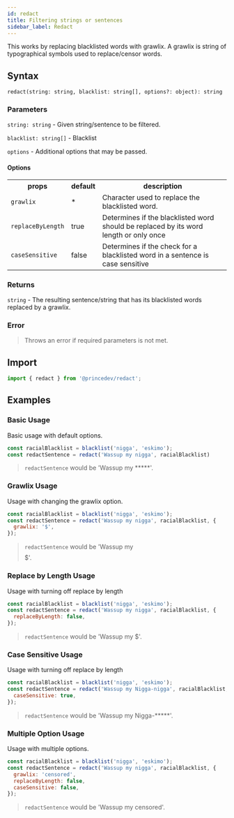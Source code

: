 ```yaml
---
id: redact
title: Filtering strings or sentences
sidebar_label: Redact
---
```


This works by replacing blacklisted words with grawlix. A grawlix is string of typographical symbols used to replace/censor words.

## Syntax

`redact(string: string, blacklist: string[], options?: object): string`

### Parameters

`string: string` - Given string/sentence to be filtered.

`blacklist: string[]` - Blacklist

`options` - Additional options that may be passed.

#### Options
<table>
  <tr>
    <th>props</th>
    <th>default</th>
    <th>description</th>
  </tr>
  <tr>
    <td><code>grawlix</code></td>
    <td>*</td>
    <td>Character used to replace the blacklisted word.</td>
  </tr>
  <tr>
    <td><code>replaceByLength</code></td>
    <td>true</td>
    <td>Determines if the blacklisted word should be replaced by its word length or only once</td>
  </tr>
  <tr>
    <td><code>caseSensitive</code></td>
    <td>false</td>
    <td>Determines if the check for a blacklisted word in a sentence is case sensitive</td>
  </tr>
</table>

### Returns

`string` - The resulting sentence/string that has its blacklisted words replaced by a grawlix.

### Error

> Throws an error if required parameters is not met.

## Import

```javascript
import { redact } from '@princedev/redact';
```

## Examples

### Basic Usage

Basic usage with default options.

```javascript
const racialBlacklist = blacklist('nigga', 'eskimo');
const redactSentence = redact('Wassup my nigga', racialBlacklist)
```

> `redactSentence` would be 'Wassup my *****'.

### Grawlix Usage

Usage with changing the grawlix option.

```javascript
const racialBlacklist = blacklist('nigga', 'eskimo');
const redactSentence = redact('Wassup my nigga', racialBlacklist, {
  grawlix: '$',
});
```

> `redactSentence` would be 'Wassup my $$$$$'.

### Replace by Length Usage

Usage with turning off replace by length

```javascript
const racialBlacklist = blacklist('nigga', 'eskimo');
const redactSentence = redact('Wassup my nigga', racialBlacklist, {
  replaceByLength: false,
});
```

> `redactSentence` would be 'Wassup my $'.

### Case Sensitive Usage

Usage with turning off replace by length

```javascript
const racialBlacklist = blacklist('nigga', 'eskimo');
const redactSentence = redact('Wassup my Nigga-nigga', racialBlacklist, {
  caseSensitive: true,
});
```

> `redactSentence` would be 'Wassup my Nigga-*****'.

### Multiple Option Usage

Usage with multiple options.

```javascript
const racialBlacklist = blacklist('nigga', 'eskimo');
const redactSentence = redact('Wassup my nigga', racialBlacklist, {
  grawlix: 'censored',
  replaceByLength: false,
  caseSensitive: false,
});
```

> `redactSentence` would be 'Wassup my censored'.
